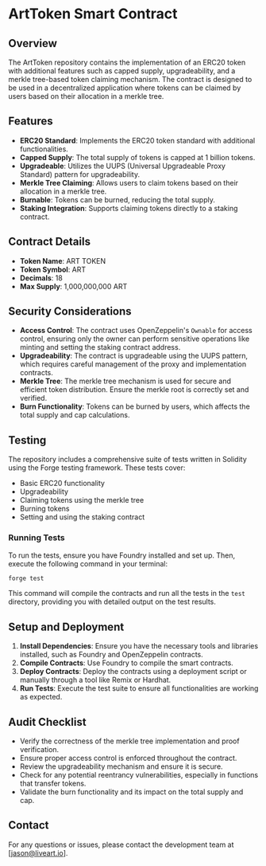 # ArtToken Smart Contract

## Overview

The ArtToken repository contains the implementation of an ERC20 token with additional features such as capped supply, upgradeability, and a merkle tree-based token claiming mechanism. The contract is designed to be used in a decentralized application where tokens can be claimed by users based on their allocation in a merkle tree.

## Features

- **ERC20 Standard**: Implements the ERC20 token standard with additional functionalities.
- **Capped Supply**: The total supply of tokens is capped at 1 billion tokens.
- **Upgradeable**: Utilizes the UUPS (Universal Upgradeable Proxy Standard) pattern for upgradeability.
- **Merkle Tree Claiming**: Allows users to claim tokens based on their allocation in a merkle tree.
- **Burnable**: Tokens can be burned, reducing the total supply.
- **Staking Integration**: Supports claiming tokens directly to a staking contract.

## Contract Details

- **Token Name**: ART TOKEN
- **Token Symbol**: ART
- **Decimals**: 18
- **Max Supply**: 1,000,000,000 ART

## Security Considerations

- **Access Control**: The contract uses OpenZeppelin's `Ownable` for access control, ensuring only the owner can perform sensitive operations like minting and setting the staking contract address.
- **Upgradeability**: The contract is upgradeable using the UUPS pattern, which requires careful management of the proxy and implementation contracts.
- **Merkle Tree**: The merkle tree mechanism is used for secure and efficient token distribution. Ensure the merkle root is correctly set and verified.
- **Burn Functionality**: Tokens can be burned by users, which affects the total supply and cap calculations.

## Testing

The repository includes a comprehensive suite of tests written in Solidity using the Forge testing framework. These tests cover:

- Basic ERC20 functionality
- Upgradeability
- Claiming tokens using the merkle tree
- Burning tokens
- Setting and using the staking contract

### Running Tests

To run the tests, ensure you have Foundry installed and set up. Then, execute the following command in your terminal:

```bash
forge test
```

This command will compile the contracts and run all the tests in the `test` directory, providing you with detailed output on the test results.

## Setup and Deployment

1. **Install Dependencies**: Ensure you have the necessary tools and libraries installed, such as Foundry and OpenZeppelin contracts.
2. **Compile Contracts**: Use Foundry to compile the smart contracts.
3. **Deploy Contracts**: Deploy the contracts using a deployment script or manually through a tool like Remix or Hardhat.
4. **Run Tests**: Execute the test suite to ensure all functionalities are working as expected.

## Audit Checklist

- Verify the correctness of the merkle tree implementation and proof verification.
- Ensure proper access control is enforced throughout the contract.
- Review the upgradeability mechanism and ensure it is secure.
- Check for any potential reentrancy vulnerabilities, especially in functions that transfer tokens.
- Validate the burn functionality and its impact on the total supply and cap.

## Contact

For any questions or issues, please contact the development team at [jason@liveart.io].

